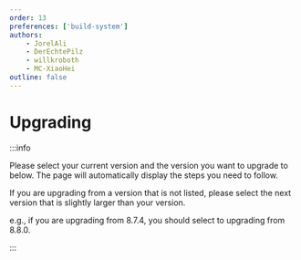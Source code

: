 ```yaml
---
order: 13
preferences: ['build-system']
authors:
    - JorelAli
    - DerEchtePilz
    - willkroboth
    - MC-XiaoHei
outline: false
---
```


<!--suppress HtmlUnknownAttribute, ES6UnusedImports -->
<script setup>
import UpgradingHelper from '../.vitepress/theme/upgrading/UpgradingHelper.vue';
import DoNotToDoAnythingTip from '../.vitepress/theme/upgrading/DoNotToDoAnythingTip.vue';
</script>

<div class="hide-anchor">

# Upgrading

:::info

Please select your current version and the version you want to upgrade to below. The page will automatically display the steps you need to follow.

If you are upgrading from a version that is not listed, please select the next version that is slightly larger than your version.

e.g., if you are upgrading from 8.7.4, you should select to upgrading from 8.8.0.

<UpgradingHelper></UpgradingHelper>

:::

<div class="upgrading-parts-container"></div>

<DoNotToDoAnythingTip></DoNotToDoAnythingTip>

</div>